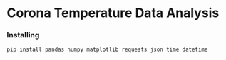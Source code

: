 # Corona Temperature Data Analysis

### Installing

```
pip install pandas numpy matplotlib requests json time datetime
```